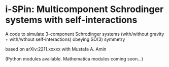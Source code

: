 # i-SPin: Multicomponent Schrodinger systems with self-interactions

A code to simulate 3-component Schrodinger systems (with/without gravity + with/wthout self-interactions) obeying SO(3) symmetry

based on arXiv:2211.xxxxx with Mustafa A. Amin

(Python modules available. Mathematica modules coming soon...)

